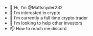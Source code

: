 - 👋 Hi, I’m @Mattsnyder232
- 👀 I’m interested in crypto 
- 🌱 I’m currently a full time crypto trader 
- 💞️ I’m looking to help other investors 
- 📫 How to reach me discord 

<!---
Mattsnyder232/Mattsnyder232 is a ✨ special ✨ repository because its `README.md` (this file) appears on your GitHub profile.
You can click the Preview link to take a look at your changes.
--->
